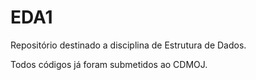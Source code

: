 # EDA1
Repositório destinado a disciplina de Estrutura de Dados.

Todos códigos já foram submetidos ao CDMOJ.

